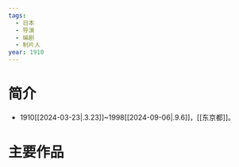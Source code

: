 ```yaml
---
tags:
  - 日本
  - 导演
  - 编剧
  - 制片人
year: 1910
---
```

# 简介

- 1910[[2024-03-23|.3.23]]~1998[[2024-09-06|.9.6]]，[[东京都]]。
# 主要作品

